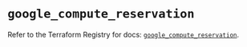 # `google_compute_reservation`

Refer to the Terraform Registry for docs: [`google_compute_reservation`](https://registry.terraform.io/providers/hashicorp/google-beta/5.15.0/docs/resources/google_compute_reservation).
